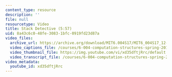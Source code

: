 ```yaml
---
content_type: resource
description: ''
file: null
resourcetype: Video
title: Stack Detective (5:57)
uid: 8a43c6c0-48fe-3083-1bfc-0919fd23d87a
video_files:
  archive_url: https://archive.org/download/MIT6.004S17/MIT6_004S17_12-02-05_300k.mp4
  video_captions_file: /courses/6-004-computation-structures-spring-2017/a265fe5f4e9e5bf285b02dd52f96071e_xd35dftjRrc.vtt
  video_thumbnail_file: https://img.youtube.com/vi/xd35dftjRrc/default.jpg
  video_transcript_file: /courses/6-004-computation-structures-spring-2017/d5d5c5a7885ac9ef8e8052a5fd51df3e_xd35dftjRrc.pdf
video_metadata:
  youtube_id: xd35dftjRrc
---
```

